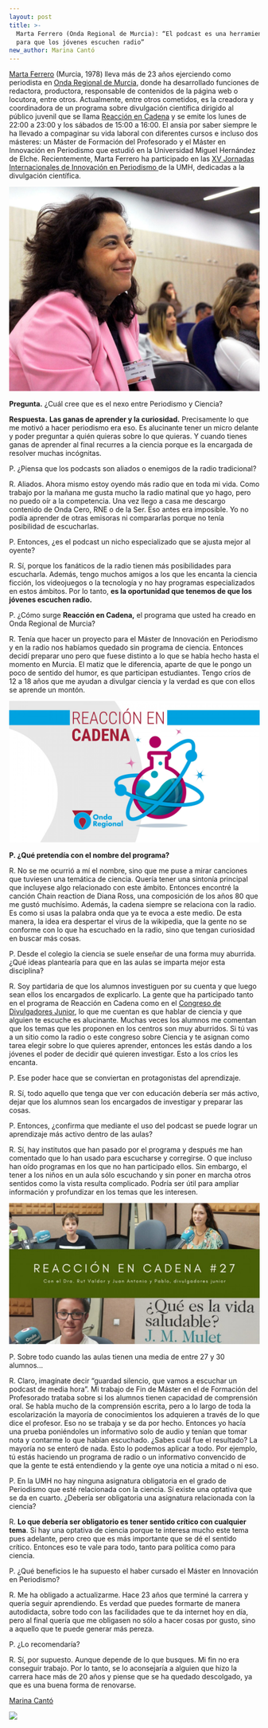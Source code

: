 ```yaml
---
layout: post
title: >-
  Marta Ferrero (Onda Regional de Murcia): “El podcast es una herramienta clave
  para que los jóvenes escuchen radio”
new_author: Marina Cantó
---
```

[Marta Ferrero](https://twitter.com/MFerreroB) (Murcia, 1978) lleva más de 23 años ejerciendo como periodista en [Onda Regional de Murcia](https://www.orm.es/), donde ha desarrollado funciones de redactora, productora, responsable de contenidos de la página web o locutora, entre otros. Actualmente, entre otros cometidos, es la creadora y coordinadora de un programa sobre divulgación científica dirigido al público juvenil que se llama [Reacción en Cadena](https://www.orm.es/eorm/reaccionencadena/) y se emite los lunes de 22:00 a 23:00 y los sábados de 15:00 a 16:00. El ansia por saber siempre le ha llevado a compaginar su vida laboral con diferentes cursos e incluso dos másteres: un Máster de Formación del Profesorado y el Máster en Innovación en Periodismo que estudió en la Universidad Miguel Hernández de Elche. Recientemente, Marta Ferrero ha participado en las [XV Jornadas Internacionales de Innovación en Periodismo ](https://periodismo.umh.es/2019/10/17/jornadas-internacionales-de-periodismo-ciencia-y-periodismo/)de la UMH, dedicadas a la divulgación científica.

![](/images/shots/marta-ferrero.jpg "Marta Ferrero, periodista en Onda Regional, durante las Jornadas de Innovación en Periodismo en la Universidad Miguel Hernández de Elche (Marina Cantó)")

**Pregunta.** ¿Cuál cree que es el nexo entre Periodismo y Ciencia?

**Respuesta.** **Las ganas de aprender y la curiosidad.** Precisamente lo que me motivó a hacer periodismo era eso. Es alucinante tener un micro delante y poder preguntar a quién quieras sobre lo que quieras. Y cuando tienes ganas de aprender al final recurres a la ciencia porque es la encargada de resolver muchas incógnitas. 

P. ¿Piensa que los podcasts son aliados o enemigos de la radio tradicional?

R. Aliados. Ahora mismo estoy oyendo más radio que en toda mi vida. Como trabajo por la mañana me gusta mucho la radio matinal que yo hago, pero no puedo oír a la competencia. Una vez llego a casa me descargo contenido de Onda Cero, RNE o de la Ser. Eso antes era imposible. Yo no podía aprender de otras emisoras ni compararlas porque no tenía posibilidad de escucharlas.

P. Entonces, ¿es el podcast un nicho especializado que se ajusta mejor al oyente?

R. Sí, porque los fanáticos de la radio tienen más posibilidades para escucharla. Además, tengo muchos amigos a los que les encanta la ciencia ficción, los videojuegos o la tecnología y no hay programas especializados en estos ámbitos. Por lo tanto, **es la oportunidad que tenemos de que los jóvenes escuchen radio.** 

P. ¿Cómo surge **Reacción en Cadena,** el programa que usted ha creado en Onda Regional de Murcia?

R. Tenía que hacer un proyecto para el Máster de Innovación en Periodismo y en la radio nos habíamos quedado sin programa de ciencia. Entonces decidí preparar uno pero que fuese distinto a lo que se había hecho hasta el momento en Murcia. El matiz que le diferencia, aparte de que le pongo un poco de sentido del humor, es que participan estudiantes. Tengo críos de 12 a 18 años que me ayudan a divulgar ciencia y la verdad es que con ellos se aprende un montón. 

![](/images/shots/reaccion-en-cadena.jpg)

**P. ¿Qué pretendía con el nombre del programa?**

R. No se me ocurrió a mí el nombre, sino que me puse a mirar canciones que tuviesen una temática de ciencia. Quería tener una sintonía principal que incluyese algo relacionado con este ámbito. Entonces encontré la canción Chain reaction de Diana Ross, una composición de los años 80 que me gustó muchísimo. Además, la cadena siempre se relaciona con la radio. Es como si usas la palabra onda que ya te evoca a este medio. De esta manera, la idea era despertar el virus de la wikipedia, que la gente no se conforme con lo que ha escuchado en la radio, sino que tengan curiosidad en buscar más cosas. 

P. Desde el colegio la ciencia se suele enseñar de una forma muy aburrida. ¿Qué ideas plantearía para que en las aulas se imparta mejor esta disciplina?

R. Soy partidaria de que los alumnos investiguen por su cuenta y que luego sean ellos los encargados de explicarlo. La gente que ha participado tanto en el programa de Reacción en Cadena como en el [Congreso de Divulgadores Junior](http://murciadivulga.com/2019/05/14/ii-congreso-divulgadores-junior-adcmurcia/), lo que me cuentan es que hablar de ciencia y que alguien te escuche es alucinante. Muchas veces los alumnos me comentan que los temas que les proponen en los centros son muy aburridos. Si tú vas a un sitio como la radio o este congreso sobre Ciencia y te asignan como tarea elegir sobre lo que quieres aprender, entonces les estás dando a los jóvenes el poder de decidir qué quieren investigar. Esto a los críos les encanta.

P. Ese poder hace que se conviertan en protagonistas del aprendizaje.

R. Sí, todo aquello que tenga que ver con educación debería ser más activo, dejar que los alumnos sean los encargados de investigar y preparar las cosas. 

P. Entonces, ¿confirma que mediante el uso del podcast se puede lograr un aprendizaje más activo dentro de las aulas?

R. Sí, hay institutos que han pasado por el programa y después me han comentado que lo han usado para escucharse y corregirse. O que incluso han oído programas en los que no han participado ellos. Sin embargo, el tener a los niños en un aula sólo escuchando y sin poner en marcha otros sentidos como la vista resulta complicado. Podría ser útil para ampliar información y profundizar en los temas que les interesen. 

![](/images/shots/reaccion-en-cadena-2.jpg)

P. Sobre todo cuando las aulas tienen una media de entre 27 y 30 alumnos...

R. Claro, imagínate decir “guardad silencio, que vamos a escuchar un podcast de media hora”. Mi trabajo de Fin de Máster en el de Formación del Profesorado trataba sobre si los alumnos tienen capacidad de comprensión oral. Se habla mucho de la comprensión escrita, pero a lo largo de toda la escolarización la mayoría de conocimientos los adquieren a través de lo que dice el profesor. Eso no se trabaja y se da por hecho. Entonces yo hacía una prueba poniéndoles un informativo solo de audio y tenían que tomar nota y contarme lo que habían escuchado. ¿Sabes cuál fue el resultado? La mayoría no se enteró de nada. Esto lo podemos aplicar a todo. Por ejemplo, tú estás haciendo un programa de radio o un informativo convencido de que la gente te está entendiendo y la gente oye una noticia a mitad o ni eso. 

P. En la UMH no hay ninguna asignatura obligatoria en el grado de Periodismo que esté relacionada con la ciencia. Sí existe una optativa que se da en cuarto. ¿Debería ser obligatoria una asignatura relacionada con la ciencia?

R. **Lo que debería ser obligatorio es tener sentido crítico con cualquier tema**. Si hay una optativa de ciencia porque te interesa mucho este tema pues adelante, pero creo que es más importante que se dé el sentido crítico. Entonces eso te vale para todo, tanto para política como para ciencia. 

P. ¿Qué beneficios le ha supuesto el haber cursado el Máster en Innovación en Periodismo?

R. Me ha obligado a actualizarme. Hace 23 años que terminé la carrera y quería seguir aprendiendo. Es verdad que puedes formarte de manera autodidacta, sobre todo con las facilidades que te da internet hoy en día, pero al final quería que me obligasen no sólo a hacer cosas por gusto, sino a aquello que te puede generar más pereza. 

P. ¿Lo recomendaría?

R. Sí, por supuesto. Aunque depende de lo que busques. Mi fin no era conseguir trabajo. Por lo tanto, se lo aconsejaría a alguien que hizo la carrera hace más de 20 años y piense que se ha quedado descolgado, ya que es una buena forma de renovarse.

[Marina Cantó](https://twitter.com/marinaCL7)

![](/images/shots/marina-cantó.jpg)
